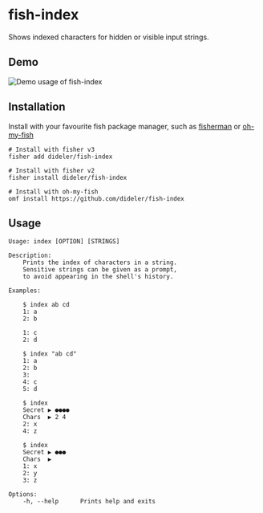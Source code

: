 # fish-index

Shows indexed characters for hidden or visible input strings.

## Demo

![Demo usage of fish-index](https://user-images.githubusercontent.com/497458/66255972-61da3a80-e781-11e9-9656-e4f0db3eb70e.gif)

## Installation

Install with your favourite fish package manager, such as [fisherman][] or [oh-my-fish][]
```fish
# Install with fisher v3
fisher add dideler/fish-index

# Install with fisher v2
fisher install dideler/fish-index

# Install with oh-my-fish
omf install https://github.com/dideler/fish-index
```

## Usage

```
Usage: index [OPTION] [STRINGS]

Description:
    Prints the index of characters in a string.
    Sensitive strings can be given as a prompt,
    to avoid appearing in the shell's history.

Examples:

    $ index ab cd
    1: a
    2: b

    1: c
    2: d

    $ index "ab cd"
    1: a
    2: b
    3:
    4: c
    5: d

    $ index
    Secret ▶ ●●●●
    Chars  ▶ 2 4
    2: x
    4: z

    $ index
    Secret ▶ ●●●
    Chars  ▶
    1: x
    2: y
    3: z

Options:
    -h, --help      Prints help and exits
```

[fisherman]: https://github.com/fisherman/fisherman
[oh-my-fish]: https://github.com/oh-my-fish/oh-my-fish
